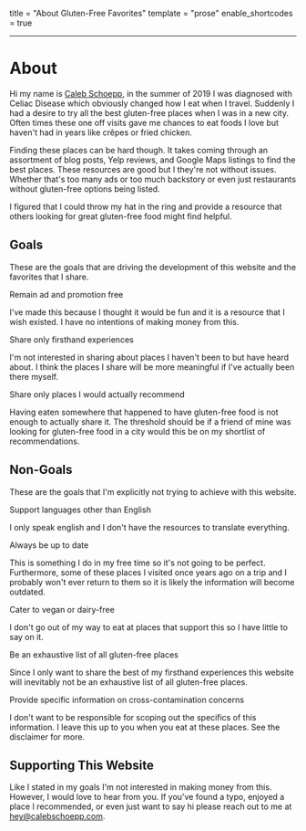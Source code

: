 title = "About Gluten-Free Favorites"
template = "prose"
enable_shortcodes = true

---

# About

Hi my name is [Caleb Schoepp](https://calebschoepp.com), in the summer of 2019 I was diagnosed with Celiac Disease which obviously changed how I eat when I travel. Suddenly I had a desire to try all the best gluten-free places when I was in a new city. Often times these one off visits gave me chances to eat foods I love but haven't had in years like crêpes or fried chicken.

Finding these places can be hard though. It takes coming through an assortment of blog posts, Yelp reviews, and Google Maps listings to find the best places. These resources are good but I they're not without issues. Whether that's too many ads or too much backstory or even just restaurants without gluten-free options being listed.

I figured that I could throw my hat in the ring and provide a resource that others looking for great gluten-free food might find helpful.

## Goals

These are the goals that are driving the development of this website and the favorites that I share.

<!-- TODO: Figure out how to put these in shortcodes -->

<div class="flex flex-col gap-4">
    <div tabindex="0" class="collapse collapse-arrow bg-base-200">
      <div class="collapse-title text-xl font-medium">
        Remain ad and promotion free
      </div>
      <div class="collapse-content">
        <p>I've made this because I thought it would be fun and it is a resource that I wish existed. I have no intentions of making money from this.</p>
      </div>
    </div>
    <div tabindex="0" class="collapse collapse-arrow bg-base-200">
      <div class="collapse-title text-xl font-medium">
        Share only firsthand experiences
      </div>
      <div class="collapse-content">
        <p>I'm not interested in sharing about places I haven't been to but have heard about. I think the places I share will be more meaningful if I've actually been there myself.</p>
      </div>
    </div>
    <div tabindex="0" class="collapse collapse-arrow bg-base-200">
      <div class="collapse-title text-xl font-medium">
        Share only places I would actually recommend
      </div>
      <div class="collapse-content">
        <p>Having eaten somewhere that happened to have gluten-free food is not enough to actually share it. The threshold should be if a friend of mine was looking for gluten-free food in a city would this be on my shortlist of recommendations.</p>
      </div>
    </div>
</div>

## Non-Goals

These are the goals that I'm explicitly not trying to achieve with this website.

<div class="flex flex-col gap-4">
    <div tabindex="0" class="collapse collapse-arrow bg-base-200">
      <div class="collapse-title text-xl font-medium">
        Support languages other than English
      </div>
      <div class="collapse-content">
        <p>I only speak english and I don't have the resources to translate everything.</p>
      </div>
    </div>
    <div tabindex="0" class="collapse collapse-arrow bg-base-200">
      <div class="collapse-title text-xl font-medium">
        Always be up to date
      </div>
      <div class="collapse-content">
        <p>This is something I do in my free time so it's not going to be perfect. Furthermore, some of these places I visited once years ago on a trip and I probably won't ever return to them so it is likely the information will become outdated.</p>
      </div>
    </div>
    <div tabindex="0" class="collapse collapse-arrow bg-base-200">
      <div class="collapse-title text-xl font-medium">
        Cater to vegan or dairy-free
      </div>
      <div class="collapse-content">
        <p>I don't go out of my way to eat at places that support this so I have little to say on it.</p>
      </div>
    </div>
    <div tabindex="0" class="collapse collapse-arrow bg-base-200">
      <div class="collapse-title text-xl font-medium">
        Be an exhaustive list of all gluten-free places
      </div>
      <div class="collapse-content">
        <p>Since I only want to share the best of my firsthand experiences this website will inevitably not be an exhaustive list of all gluten-free places.</p>
      </div>
    </div>
    <div tabindex="0" class="collapse collapse-arrow bg-base-200">
      <div class="collapse-title text-xl font-medium">
        Provide specific information on cross-contamination concerns
      </div>
      <div class="collapse-content">
        <p>I don't want to be responsible for scoping out the specifics of this information. I leave this up to you when you eat at these places. See the disclaimer for more.</p>
      </div>
    </div>
</div>

## Supporting This Website

Like I stated in my goals I'm not interested in making money from this. However, I would love to hear from you. If you've found a typo, enjoyed a place I recommended, or even just want to say hi please reach out to me at <a href="mailto:hey@calebschoepp.com">hey@calebschoepp.com</a>.
